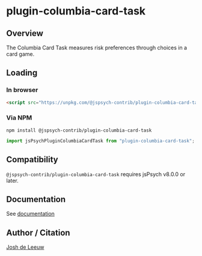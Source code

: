 # plugin-columbia-card-task

## Overview

The Columbia Card Task measures risk preferences through choices in a card game.

## Loading

### In browser

```html
<script src="https://unpkg.com/@jspsych-contrib/plugin-columbia-card-task">
```

### Via NPM

```
npm install @jspsych-contrib/plugin-columbia-card-task
```

```js
import jsPsychPluginColumbiaCardTask from "plugin-columbia-card-task";
```

## Compatibility

`@jspsych-contrib/plugin-columbia-card-task` requires jsPsych v8.0.0 or later.

## Documentation

See [documentation](https://github.com/jspsych/jspsych-contrib/packages/plugin-columbia-card-task/README.md)

## Author / Citation

[Josh de Leeuw](https://github.com/jodeleeuw)